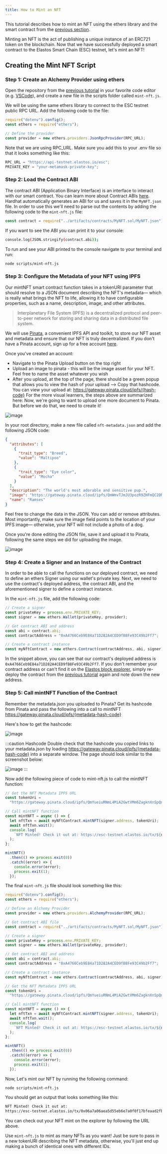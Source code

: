 ```yaml
---
title: How to Mint an NFT
---
```


This tutorial describes how to mint an NFT using the ethers library and the smart contract from the [previous section](/tutorials/nfts/create-nft).

Minting an NFT is the act of publishing a unique instance of an ERC721 token on the blockchain. Now that we have successfully deployed a smart contract to the Elastos Smart Chain (ESC) testnet, let's mint an NFT!

## Creating the Mint NFT Script

### Step 1: Create an Alchemy Provider using ethers

Open the repository from the [previous tutorial](/tutorials/nfts/create-nft) in your favorite code editor (e.g. [VSCode](https://code.visualstudio.com/)), and create a new file in the scripts folder called `mint-nft.js`.

We will be using the same ethers library to connect to the ESC testnet public RPC URL. Add the following code to the file:

```js title="mint-nft.js"
require("dotenv").config();
const ethers = require("ethers");

// Define the provider
const provider = new ethers.providers.JsonRpcProvider(RPC_URL);
```

Note that we are using RPC_URL. Make sure you add this to your .env file so that it looks something like this:

```js title=".env"
RPC_URL = "https://api-testnet.elastos.io/esc";
PRIVATE_KEY = "your-metamask-private-key";
```

### Step 2: Load the Contract ABI

The contract ABI (Application Binary Interface) is an interface to interact with our smart contract. You can learn more about Contract ABIs [here](https://docs.alchemyapi.io/alchemy/guides/eth_getlogs#what-are-ab-is). Hardhat automatically generates an ABI for us and saves it in the `MyNFT.json` file. In order to use this we'll need to parse out the contents by adding the following code to the `mint-nft.js` file:

```js title="mint-nft.js"
const contract = require("../artifacts/contracts/MyNFT.sol/MyNFT.json");
```

If you want to see the ABI you can print it to your console:

```bash
console.log(JSON.stringify(contract.abi));
```

To run and see your ABI printed to the console navigate to your terminal and run:

```bash
node scripts/mint-nft.js
```

### Step 3: Configure the Metadata of your NFT using IPFS

Our mintNFT smart contract function takes in a tokenURI parameter that should resolve to a JSON document describing the NFT's metadata— which is really what brings the NFT to life, allowing it to have configurable properties, such as a name, description, image, and other attributes.

> Interplanetary File System (IPFS) is a decentralized protocol and peer-to-peer network for storing and sharing data in a distributed file system.

We will use [Pinata](https://pinata.cloud/), a convenient IPFS API and toolkit, to store our NFT asset and metadata and ensure that our NFT is truly decentralized. If you don't have a Pinata account, sign up for a free account [here](https://pinata.cloud/signup).

Once you've created an account:

- Navigate to the Pinata Upload button on the top right
- Upload an image to pinata - this will be the image asset for your NFT. Feel free to name the asset whatever you wish
- After you upload, at the top of the page, there should be a green popup that allows you to view the hash of your upload —> Copy that hashcode. You can view your upload at: https://gateway.pinata.cloud/ipfs/{hash-code}
  For the more visual learners, the steps above are summarized here: Now, we're going to want to upload one more document to Pinata. But before we do that, we need to create it!

![image](/docs/assets/tutorials/nfts/pinata-upload-png.gif)

In your root directory, make a new file called `nft-metadata.json` and add the following JSON code:

```json title="nft-metadata.json"
{
  "attributes": [
    {
      "trait_type": "Breed",
      "value": "Maltipoo"
    },
    {
      "trait_type": "Eye color",
      "value": "Mocha"
    }
  ],
  "description": "The world's most adorable and sensitive pup.",
  "image": "https://gateway.pinata.cloud/ipfs/QmWmvTJmJU3pozR9ZHFmQC2DNDwi2XJtf3QGyYiiagFSWb",
  "name": "Ramses"
}
```

Feel free to change the data in the JSON. You can add or remove attributes. Most importantly, make sure the image field points to the location of your IPFS image— otherwise, your NFT will not include a photo of a dog.

Once you're done editing the JSON file, save it and upload it to Pinata, following the same steps we did for uploading the image.

![image](/docs/assets/tutorials/nfts/pinata-upload-json.gif)

### Step 4: Create a Signer and an Instance of the Contract

In order to be able to call the functions on our deployed contract, we need to define an ethers Signer using our wallet's private key. Next, we need to use the contract's deployed address, the contract ABI, and the aforementioned signer to define a contract instance.

In the `mint-nft.js` file, add the following code:

```js title="mint-nft.js"
// Create a signer
const privateKey = process.env.PRIVATE_KEY;
const signer = new ethers.Wallet(privateKey, provider);

// Get contract ABI and address
const abi = contract.abi;
const contractAddress = "0xA4766Ceb9E84a71D282A4CED9fB8Fe93C49b2Ff7";

// Create a contract instance
const myNftContract = new ethers.Contract(contractAddress, abi, signer);
```

In the snippet above, you can see that our contract's deployed address is `0xA4766Ceb9E84a71D282A4CED9fB8Fe93C49b2Ff7`. If you don't remember your contract address or can't find it on the [Elastos block explorer](https://esc-testnet.elastos.io/), simply re-deploy the contract from the [previous tutorial](<(/tutorials/nfts/create-nft)>) again and note down the new address.

### Step 5: Call mintNFT Function of the Contract

Remember the metadata.json you uploaded to Pinata? Get its hashcode from Pinata and pass the following into a call to mintNFT https://gateway.pinata.cloud/ipfs/{metadata-hash-code}

Here's how to get the hashcode:

![image](/docs/assets/tutorials/nfts/pinata-hash-code.gif)

:::caution Hashcode
Double check that the hashcode you copied links to your metadata.json by loading https://gateway.pinata.cloud/ipfs/{metadata-hash-code} into a separate window. The page should look similar to the screenshot below:

![image](/docs/assets/tutorials/nfts/metadata-hash-code.png)
:::

Now add the following piece of code to mint-nft.js to call the mintNFT function:

```js title="mint-nft.js"
// Get the NFT Metadata IPFS URL
const tokenUri =
  "https://gateway.pinata.cloud/ipfs/QmYueiuRNmL4MiA2GwtVMm6ZagknXnSpQnB3z2gWbz36hP";

// Call mintNFT function
const mintNFT = async () => {
  let nftTxn = await myNftContract.mintNFT(signer.address, tokenUri);
  await nftTxn.wait();
  console.log(
    `NFT Minted! Check it out at: https://esc-testnet.elastos.io/tx/${nftTxn.hash}`
  );
};

mintNFT()
  .then(() => process.exit(0))
  .catch((error) => {
    console.error(error);
    process.exit(1);
  });
```

The final `mint-nft.js` file should look something like this:

```js title="mint-nft.js"
require("dotenv").config();
const ethers = require("ethers");

// Define an Alchemy Provider
const provider = new ethers.providers.AlchemyProvider(RPC_URL);

// Get contract ABI file
const contract = require("../artifacts/contracts/MyNFT.sol/MyNFT.json");

// Create a signer
const privateKey = process.env.PRIVATE_KEY;
const signer = new ethers.Wallet(privateKey, provider);

// Get contract ABI and address
const abi = contract.abi;
const contractAddress = "0xA4766Ceb9E84a71D282A4CED9fB8Fe93C49b2Ff7";

// Create a contract instance
const myNftContract = new ethers.Contract(contractAddress, abi, signer);

// Get the NFT Metadata IPFS URL
const tokenUri =
  "https://gateway.pinata.cloud/ipfs/QmYueiuRNmL4MiA2GwtVMm6ZagknXnSpQnB3z2gWbz36hP";

// Call mintNFT function
const mintNFT = async () => {
  let nftTxn = await myNftContract.mintNFT(signer.address, tokenUri);
  await nftTxn.wait();
  console.log(
    `NFT Minted! Check it out at: https://esc-testnet.elastos.io/tx/${nftTxn.hash}`
  );
};

mintNFT()
  .then(() => process.exit(0))
  .catch((error) => {
    console.error(error);
    process.exit(1);
  });
```

Now, Let's mint our NFT by running the following command:

```bash
node scripts/mint-nft.js
```

You should get an output that looks something like this:

```bash
NFT Minted! Check it out at:
https://esc-testnet.elastos.io/tx/0x06a7a06aea5d55eb6e7a0f0f17bfeaad2fb4e310de55f5a884e1b623a3fab239
```

You can check out your NFT mint on the explorer by following the URL above.

Use `mint-nft.js` to mint as many NFTs as you want! Just be sure to pass in a new tokenURI describing the NFT metadata, otherwise, you'll just end up making a bunch of identical ones with different IDs.
